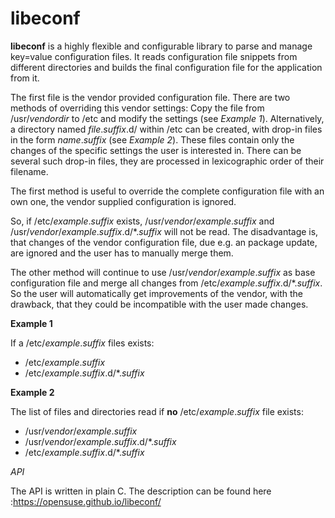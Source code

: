 # libeconf

**libeconf** is a highly flexible and configurable library to parse and
manage key=value configuration files.
It reads configuration file snippets from different directories and builds
the final configuration file for the application from it.

The first file is the vendor provided configuration file. There are
two methods of overriding this vendor settings: Copy the file from
/usr/_vendordir_ to /etc and modify the settings (see *Example 1*).
Alternatively, a directory named _file_._suffix_.d/ within /etc can be created,
with drop-in files in the form _name_._suffix_ (see *Example 2*).
These files contain only the changes of the specific settings the user is
interested in. There can be several such drop-in files, they are processed in
lexicographic order of their filename.

The first method is useful to override the complete configuration file with an
own one, the vendor supplied configuration is ignored.

So, if /etc/_example_._suffix_ exists, /usr/_vendor_/_example_._suffix_ and
/usr/_vendor_/_example_._suffix_.d/*._suffix_ will not be read.
The disadvantage is, that changes of the vendor configuration file, due e.g.
an package update, are ignored and the user has to manually merge them.

The other method will continue to use /usr/_vendor_/_example_._suffix_ as base
configuration file and merge all changes from /etc/_example_._suffix_.d/*._suffix_.
So the user will automatically get improvements of the vendor, with the drawback,
that they could be incompatible with the user made changes.

**Example 1**

If a /etc/_example_._suffix_ files exists:

* /etc/_example_._suffix_
* /etc/_example_._suffix_.d/*._suffix_


**Example 2**

The list of files and directories read if **no** /etc/_example_._suffix_ file
exists:

* /usr/_vendor_/_example_._suffix_
* /usr/_vendor_/_example_._suffix_.d/*._suffix_
* /etc/_example_._suffix_.d/*._suffix_

*API*

The API is written in plain C. The description can be found here :https://opensuse.github.io/libeconf/

